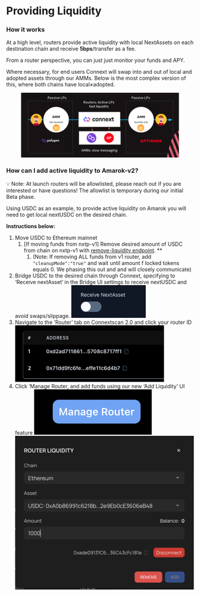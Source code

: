 # Providing Liquidity

### How it works

At a high level, routers provide active liquidity with local NextAssets on each destination chain and receive **5bps**/transfer as a fee.

From a router perspective, you can just just monitor your funds and APY.

Where necessary, for end users Connext will swap into and out of local and adopted assets through our AMMs. Below is the most complex version of this, where both chains have local≠adopted.

<figure><img src="../../.gitbook/assets/flow.png" alt=""><figcaption></figcaption></figure>

### How can I add active liquidity to Amarok-v2?

💡 Note: At launch routers will be allowlisted, please reach out if you are interested or have questions! The allowlist is temporary during our initial Beta phase.

Using USDC as an example, to provide active liquidity on Amarok you will need to get local nextUSDC on the desired chain.

**Instructions below:**

1. Move USDC to Ethereum mainnet
   1. \[If moving funds from nxtp-v1] Remove desired amount of USDC from chain on nxtp-v1 with [remove-liquidity endpoint](https://github.com/connext/monorepo/blob/1fc5f3d47e146f67957f8a6943cc8888cb392936/packages/router/example.http#L12-L22). \*\*
      1. (Note: If removing ALL funds from v1 router, add `"cleanupMode":"true"` and wait until amount f locked tokens equals 0. We phasing this out and and will closely communicate)
2. Bridge USDC to the desired chain through Connext, specifying to ‘Receive nextAsset‘ in the Bridge UI settings to receive nextUSDC and avoid swaps/slippage. ![](../../.gitbook/assets/receiveNextAsset.png)
3. Navigate to the ‘Router’ tab on Connextscan 2.0 and click your router ID ![](../../.gitbook/assets/routerAddresses.png)
4. Click ‘Manage Router, and add funds using our new ‘Add Liquidity’ UI feature ![](../../.gitbook/assets/manageRouter.png)![](../../.gitbook/assets/removeRouterLiquidity.png)
